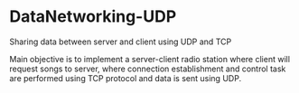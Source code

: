 # DataNetworking-UDP
Sharing data between server and client using UDP and TCP

Main objective is to implement a server-client radio station where client will request songs to server, where connection establishment and control task are performed using TCP protocol and data is sent using UDP.
